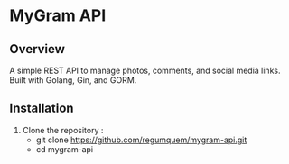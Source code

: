 # MyGram API

## Overview
A simple REST API to manage photos, comments, and social media links. Built with Golang, Gin, and GORM.

## Installation
1. Clone the repository :
   - git clone https://github.com/regumquem/mygram-api.git
   - cd mygram-api